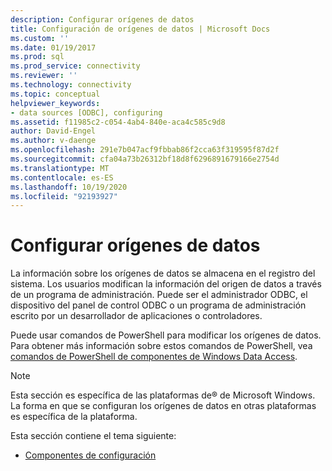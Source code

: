 ```yaml
---
description: Configurar orígenes de datos
title: Configuración de orígenes de datos | Microsoft Docs
ms.custom: ''
ms.date: 01/19/2017
ms.prod: sql
ms.prod_service: connectivity
ms.reviewer: ''
ms.technology: connectivity
ms.topic: conceptual
helpviewer_keywords:
- data sources [ODBC], configuring
ms.assetid: f11985c2-c054-4ab4-840e-aca4c585c9d8
author: David-Engel
ms.author: v-daenge
ms.openlocfilehash: 291e7b047acf9fbbab86f2cca63f319595f87d2f
ms.sourcegitcommit: cfa04a73b26312bf18d8f6296891679166e2754d
ms.translationtype: MT
ms.contentlocale: es-ES
ms.lasthandoff: 10/19/2020
ms.locfileid: "92193927"
---
```

# <a name="configuring-data-sources"></a>Configurar orígenes de datos
La información sobre los orígenes de datos se almacena en el registro del sistema. Los usuarios modifican la información del origen de datos a través de un programa de administración. Puede ser el administrador ODBC, el dispositivo del panel de control ODBC o un programa de administración escrito por un desarrollador de aplicaciones o controladores.  
  
 Puede usar comandos de PowerShell para modificar los orígenes de datos. Para obtener más información sobre estos comandos de PowerShell, vea [comandos de PowerShell de componentes de Windows Data Access](/previous-versions/windows/desktop/jj134064(v=vs.85)).  
  
> [!NOTE]  
>  Esta sección es específica de las plataformas de® de Microsoft Windows. La forma en que se configuran los orígenes de datos en otras plataformas es específica de la plataforma.  
  
 Esta sección contiene el tema siguiente:  
  
-   [Componentes de configuración](../../../odbc/reference/install/configuration-components.md)